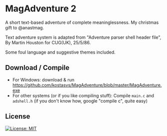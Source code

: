 # MagAdventure 2
A short text-based adventure of complete meaninglessness. My christmas gift to @anastmag.

Text adventure system is adapted from "Adventure parser shell header file", By Martin Houston for CUG(UK), 25/5/86.

Some foul language and suggestive themes included.

## Download / Compile
* For Windows: download & run https://github.com/kostasvs/MagAdventure/blob/master/MagAdventure.exe
* For other systems (or if you like compiling stuff): Compile `main.c` and `adshell.h` (if you don't know how, google "compile c", quite easy)

## License

[![License: MIT](https://img.shields.io/badge/License-MIT-yellow.svg)](https://opensource.org/licenses/MIT)
